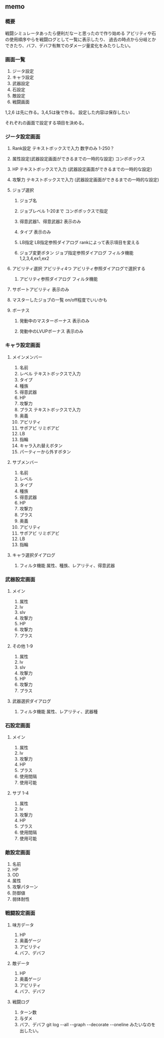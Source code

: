 ## memo
### 概要
戦闘シミュレータあったら便利だなーと思ったので作り始める
アビリティや石の使用順序やらを戦闘ログとして一覧に表示したり、
過去の時点から分岐とかできたり、バフ、デバフ有無でのダメージ量変化をみたりしたい。

### 画面一覧
1. ジータ設定
2. キャラ設定
3. 武器設定
4. 石設定
5. 敵設定
6. 戦闘画面

1,2,6 は先に作る。3,4,5は後で作る。
設定した内容は保存したい

それぞれの画面で設定する項目を決める。

### ジータ設定画面
1. Rank設定
    テキストボックスで入力
    数字のみ
    1-250？

2. 属性設定(武器設定画面ができるまでの一時的な設定)
    コンボボックス

3. HP
    テキストボックスで入力
    (武器設定画面ができるまでの一時的な設定)

4. 攻撃力
    テキストボックスで入力
    (武器設定画面ができるまでの一時的な設定)

5. ジョブ選択
    1. ジョブ名
    2. ジョブレベル
        1-20まで
        コンボボックスで指定

    3. 得意武器1、得意武器2
        表示のみ

    4. タイプ
        表示のみ

    5. LB指定
        LB指定参照ダイアログ
            rankによって表示項目を変える

    6. ジョブ変更ボタン
        ジョブ指定参照ダイアログ
            フィルタ機能
                1,2,3,4,ex1,ex2


6. アビリティ選択
    アビリティ4つ
    アビリティ参照ダイアログで選択する

    1. アビリティ参照ダイアログ 
        フィルタ機能

7. サポートアビリティ
    表示のみ

8. マスターしたジョブの一覧
    on/off程度でいいかも

9. ボーナス
    1. 発動中のマスターボーナス
        表示のみ

    2. 発動中のLVUPボーナス
        表示のみ

### キャラ設定画面
1. メインメンバー
    1. 名前
    2. レベル
        テキストボックスで入力
    3. タイプ
    4. 種族
    5. 得意武器
    6. HP
    7. 攻撃力
    8. プラス
        テキストボックスで入力
    9. 奥義
    10. アビリティ
    11. サポアビ
        リミボアビ
    12. LB
    13. 指輪
    14. キャラ入れ替えボタン
    15. パーティーから外すボタン

2. サブメンバー
    1. 名前
    2. レベル
    3. タイプ
    4. 種族
    5. 得意武器
    6. HP
    7. 攻撃力
    8. プラス
    9. 奥義
    10. アビリティ
    11. サポアビ
        リミボアビ
    12. LB
    13. 指輪

3. キャラ選択ダイアログ
    1. フィルタ機能
        属性、種族、レアリティ、得意武器


### 武器設定画面
1. メイン
    1. 属性
    2. lv
    3. slv
    4. 攻撃力
    5. HP
    6. 攻撃力
    7. プラス

2. その他 1-9
    1. 属性
    2. lv
    3. slv
    4. 攻撃力
    5. HP
    6. 攻撃力
    7. プラス

3. 武器選択ダイアログ
    1. フィルタ機能
        属性、レアリティ、武器種

### 石設定画面
1. メイン
    1. 属性
    2. lv
    3. 攻撃力
    4. HP
    5. プラス
    6. 使用間隔
    7. 使用可能

2. サブ 1-4
    1. 属性
    2. lv
    3. 攻撃力
    4. HP
    5. プラス
    6. 使用間隔
    7. 使用可能

### 敵設定画面
1. 名前
2. HP
3. OD
4. 属性
5. 攻撃パターン
6. 防御値
7. 弱体耐性

### 戦闘設定画面
1. 味方データ
    1. HP
    2. 奥義ゲージ
    3. アビリティ
    4. バフ、デバフ

2. 敵データ
    1. HP
    2. 奥義ゲージ
    3. アビリティ
    4. バフ、デバフ

3. 戦闘ログ
    1. ターン数
    2. 与ダメ
    3. バフ、デバフ
  git log --all --graph --decorate --oneline みたいなのを出したい。



